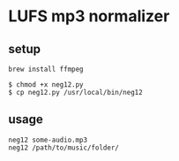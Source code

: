 # LUFS mp3 normalizer

## setup

```
brew install ffmpeg

$ chmod +x neg12.py
$ cp neg12.py /usr/local/bin/neg12
```

## usage

```
neg12 some-audio.mp3
neg12 /path/to/music/folder/
```

